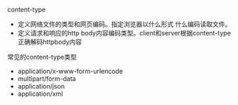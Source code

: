 content-type  
 
* 定义网络文件的类型和网页编码。指定浏览器以什么形式 什么编码读取文件。  
* 定义请求和响应的http body内容编码类型。client和server根据content-type正确解码httpbody内容  

常见的content-type类型  

* application/x-www-form-urlencode
* multipart/form-data
* application/json
* application/xml


